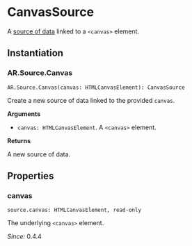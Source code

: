 # CanvasSource

A [source of data](source.md) linked to a `<canvas>` element.

## Instantiation

### AR.Source.Canvas

`AR.Source.Canvas(canvas: HTMLCanvasElement): CanvasSource`

Create a new source of data linked to the provided `canvas`.

**Arguments**

* `canvas: HTMLCanvasElement`. A `<canvas>` element.

**Returns**

A new source of data.

## Properties

### canvas

`source.canvas: HTMLCanvasElement, read-only`

The underlying `<canvas>` element.

*Since:* 0.4.4